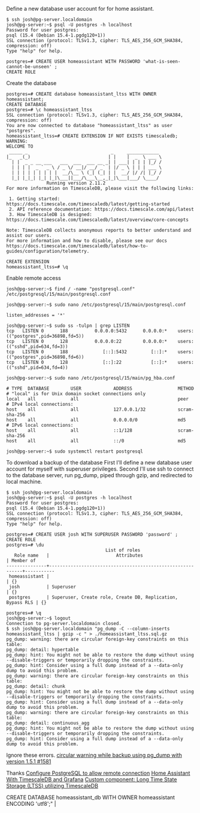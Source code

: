 

Define a new database user account for for home assistant.

```console
$ ssh josh@pg-server.localdomain
josh@pg-server:~$ psql -U postgres -h localhost                
Password for user postgres: 
psql (15.4 (Debian 15.4-1.pgdg120+1))
SSL connection (protocol: TLSv1.3, cipher: TLS_AES_256_GCM_SHA384, compression: off)
Type "help" for help.

postgres=# CREATE USER homeassistant WITH PASSWORD 'what-is-seen-cannot-be-unseen' ;
CREATE ROLE
```

Create the database

```console
postgres=# CREATE database homeassistant_ltss WITH OWNER homeassistant;
CREATE DATABASE
postgres=# \c homeassistant_ltss
SSL connection (protocol: TLSv1.3, cipher: TLS_AES_256_GCM_SHA384, compression: off)
You are now connected to database "homeassistant_ltss" as user "postgres".
homeassistant_ltss=# CREATE EXTENSION IF NOT EXISTS timescaledb;
WARNING:  
WELCOME TO
 _____ _                               _     ____________  
|_   _(_)                             | |    |  _  \ ___ \ 
  | |  _ _ __ ___   ___  ___  ___ __ _| | ___| | | | |_/ / 
  | | | |  _ ` _ \ / _ \/ __|/ __/ _` | |/ _ \ | | | ___ \ 
  | | | | | | | | |  __/\__ \ (_| (_| | |  __/ |/ /| |_/ /
  |_| |_|_| |_| |_|\___||___/\___\__,_|_|\___|___/ \____/
               Running version 2.11.2
For more information on TimescaleDB, please visit the following links:

 1. Getting started: https://docs.timescale.com/timescaledb/latest/getting-started
 2. API reference documentation: https://docs.timescale.com/api/latest
 3. How TimescaleDB is designed: https://docs.timescale.com/timescaledb/latest/overview/core-concepts

Note: TimescaleDB collects anonymous reports to better understand and assist our users.
For more information and how to disable, please see our docs https://docs.timescale.com/timescaledb/latest/how-to-guides/configuration/telemetry.

CREATE EXTENSION
homeassistant_ltss=# \q
```

Enable remote access

```console
josh@pg-server:~$ find / -name "postgresql.conf"
/etc/postgresql/15/main/postgresql.conf

josh@pg-server:~$ sudo nano /etc/postgresql/15/main/postgresql.conf

listen_addresses = '*'

josh@pg-server:~$ sudo ss -tulpn | grep LISTEN
tcp   LISTEN 0      188          0.0.0.0:5432      0.0.0.0:*    users:(("postgres",pid=36898,fd=5))
tcp   LISTEN 0      128          0.0.0.0:22        0.0.0.0:*    users:(("sshd",pid=634,fd=3))      
tcp   LISTEN 0      188             [::]:5432         [::]:*    users:(("postgres",pid=36898,fd=6))
tcp   LISTEN 0      128             [::]:22           [::]:*    users:(("sshd",pid=634,fd=4))

josh@pg-server:~$ sudo nano /etc/postgresql/15/main/pg_hba.conf

# TYPE  DATABASE        USER            ADDRESS                 METHOD
# "local" is for Unix domain socket connections only
local   all             all                                     peer
# IPv4 local connections:
host    all             all             127.0.0.1/32            scram-sha-256
host    all             all             0.0.0.0/0               md5
# IPv6 local connections:
host    all             all             ::1/128                 scram-sha-256
host    all             all             ::/0                    md5

josh@pg-server:~$ sudo systemctl restart postgresql
```

To download a backup of the database
First I'll define a new database user account for myself with superuser privileges. Second I'll use ssh to connect to the database server, run pg_dump, piped through gzip, and redirected to local machine.

```console
$ ssh josh@pg-server.localdomain
josh@pg-server:~$ psql -U postgres -h localhost                
Password for user postgres: 
psql (15.4 (Debian 15.4-1.pgdg120+1))
SSL connection (protocol: TLSv1.3, cipher: TLS_AES_256_GCM_SHA384, compression: off)
Type "help" for help.

postgres=# CREATE USER josh WITH SUPERUSER PASSWORD 'password' ;
CREATE ROLE
postgres=# \du
                                     List of roles
   Role name   |                         Attributes                         | Member of 
---------------+------------------------------------------------------------+-----------
 homeassistant |                                                            | {}
 josh          | Superuser                                                  | {}
 postgres      | Superuser, Create role, Create DB, Replication, Bypass RLS | {}

postgres=# \q
josh@pg-server:~$ logout
Connection to pg-server.localdomain closed.
$ ssh josh@pg-server.localdomain "pg_dump -C --column-inserts homeassistant_ltss | gzip -c " > ./homeassistant_ltss.sql.gz
pg_dump: warning: there are circular foreign-key constraints on this table:
pg_dump: detail: hypertable
pg_dump: hint: You might not be able to restore the dump without using --disable-triggers or temporarily dropping the constraints.
pg_dump: hint: Consider using a full dump instead of a --data-only dump to avoid this problem.
pg_dump: warning: there are circular foreign-key constraints on this table:
pg_dump: detail: chunk
pg_dump: hint: You might not be able to restore the dump without using --disable-triggers or temporarily dropping the constraints.
pg_dump: hint: Consider using a full dump instead of a --data-only dump to avoid this problem.
pg_dump: warning: there are circular foreign-key constraints on this table:
pg_dump: detail: continuous_agg
pg_dump: hint: You might not be able to restore the dump without using --disable-triggers or temporarily dropping the constraints.
pg_dump: hint: Consider using a full dump instead of a --data-only dump to avoid this problem.
```

Ignore these errors. [circular warning while backup using pg_dump with version 1.5.1 #1581](https://github.com/timescale/timescaledb/issues/1581)


Thanks
[Configure PostgreSQL to allow remote connection](https://www.bigbinary.com/blog/configure-postgresql-to-allow-remote-connection)
[Home Assistant With TimescaleDB and Grafana](https://cristian.livadaru.net/home-assistant-grafana/)
[Custom component: Long Time State Storage (LTSS) utilizing TimescaleDB](https://community.home-assistant.io/t/custom-component-long-time-state-storage-ltss-utilizing-timescaledb/155047)


CREATE DATABASE homeassistant_db WITH OWNER homeassistant ENCODING 'utf8';" |